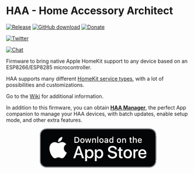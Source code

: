 # HAA - Home Accessory Architect

[![Release](https://img.shields.io/github/v/tag/RavenSystem/haa?color=red&label=release)](https://github.com/RavenSystem/haa/releases)
[![GitHub download](https://img.shields.io/github/downloads/RavenSystem/haa/total.svg)](https://github.com/RavenSystem/haa/releases/latest)
[![Donate](https://img.shields.io/badge/donate-PayPal-blue.svg)](https://paypal.me/ravensystem)

[![Twitter](https://img.shields.io/twitter/follow/RavenSystem.svg?style=social)](https://twitter.com/RavenSystem)

[![Chat](https://img.shields.io/discord/594630635696553994?style=social)](https://discord.gg/v8hyxj2)


Firmware to bring native Apple HomeKit support to any device based on an ESP8266/ESP8285 microcontroller.

HAA supports many different [HomeKit service types](https://github.com/RavenSystem/esp-homekit-devices/wiki/Service-Types), with a lot of possibilities and customizations.

Go to the [Wiki](https://github.com/RavenSystem/esp-homekit-devices/wiki) for additional information.

In addition to this firmware, you can obtain [**HAA Manager**](https://apps.apple.com/app/id1556105121), the perfect App companion to manage your HAA devices, with batch updates, enable setup mode, and other extra features.

<p align="center"><a href="https://apps.apple.com/app/id1556105121"><img src="https://raw.githubusercontent.com/RavenSystem/ravensystem-media/master/badge-app-store.png"></a></p>
